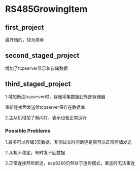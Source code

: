 # RS485GrowingItem

## first_project

最开始的，较为简单

## second_staged_project

增加了tcpserver显示和存储数据

## third_staged_project

1.增加断连tcpserver时，存储采集数据到外部存储器

重新连接后发送给tcpserver保存在数据库

2.主从机增加了频闪灯，表示设备正常运行

### Possible Problems

1.最多可以存储3天数据，非测试长时间断连是否可以正常存储发送

2.从机不稳定，有时发不回数据

3.正常连接然后断连，esp8266仍然处于透传模式，重连时无法重连

